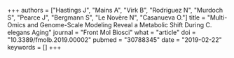 +++
authors = ["Hastings J", "Mains A", "Virk B", "Rodriguez N", "Murdoch S", "Pearce J", "Bergmann S", "Le Novère N", "Casanueva O."]
title = "Multi-Omics and Genome-Scale Modeling Reveal a Metabolic Shift During C. elegans Aging"
journal = "Front Mol Biosci"
what = "article"
doi = "10.3389/fmolb.2019.00002"
pubmed = "30788345"
date = "2019-02-22"
keywords = []
+++

